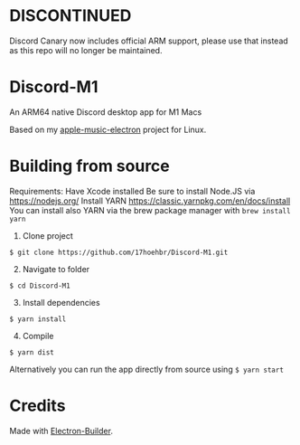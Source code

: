 # DISCONTINUED

Discord Canary now includes official ARM support, please use that instead as this repo will no longer be maintained.

# Discord-M1

An ARM64 native Discord desktop app for M1 Macs

Based on my [apple-music-electron](https://github.com/17hoehbr/apple-music-electron) project for Linux.
  
# Building from source

Requirements: Have Xcode installed
              Be sure to install Node.JS via https://nodejs.org/
              Install YARN https://classic.yarnpkg.com/en/docs/install
              You can install also YARN via the brew package manager with ```brew install yarn```


1. Clone project

```$ git clone https://github.com/17hoehbr/Discord-M1.git```

2. Navigate to folder 

```$ cd Discord-M1```

3. Install dependencies

```$ yarn install```

4. Compile

```$ yarn dist```

Alternatively you can run the app directly from source using
```$ yarn start```


# Credits

Made with [Electron-Builder](https://www.electron.build/).
